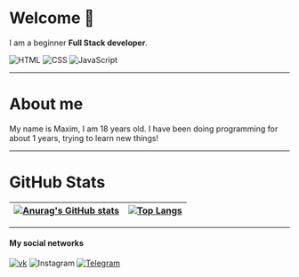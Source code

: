 # Welcome :wave:

I am a beginner **Full Stack developer**.

![HTML](https://img.shields.io/badge/-HTML-important?style=flat-square&logo=HTML) ![CSS](https://img.shields.io/badge/-CSS-blue?style=flat-square&logo=CSS) ![JavaScript](https://img.shields.io/badge/-JavaScript-yellow?style=flat-square&logo=JavaScript)

---
# About me

My name is Maxim, I am 18 years old. I have been doing programming for about 1 years, trying to learn new things!

---

# GitHub Stats

| [![Anurag's GitHub stats](https://github-readme-stats.vercel.app/api?username=RudinMaxim&show_icons=true&theme=dark&layout=compact)](https://github.com/anuraghazra/github-readme-stats&count_private=true)     |[![Top Langs](https://github-readme-stats.vercel.app/api/top-langs/?username=RudinMaxim&layout=compact&theme=dark)](https://github.com/anuraghazra/github-readme-stats)      |
| ------------- |:------------------:|
---
#### My social networks
[![vk](https://img.shields.io/badge/-VK-black?style=flat-square&logo=VK)](https://vk.com/id175934368) ![Instagram](https://img.shields.io/badge/-Instagram-black?style=flat-square&logo=Instagram) [![Telegram](https://img.shields.io/badge/-Telegram-black?style=flat-square&logo=Telegram)](https://t.me/Max_Rudin)
